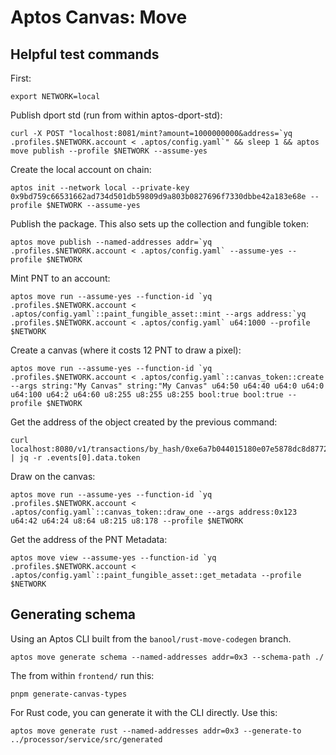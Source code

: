 # Aptos Canvas: Move

## Helpful test commands

First:
```
export NETWORK=local
```

Publish dport std (run from within aptos-dport-std):
```
curl -X POST "localhost:8081/mint?amount=1000000000&address=`yq .profiles.$NETWORK.account < .aptos/config.yaml`" && sleep 1 && aptos move publish --profile $NETWORK --assume-yes
```

Create the local account on chain:
```
aptos init --network local --private-key 0x9bd759c66531662ad734d501db59809d9a803b0827696f7330dbbe42a183e68e --profile $NETWORK --assume-yes
```

Publish the package. This also sets up the collection and fungible token:
```
aptos move publish --named-addresses addr=`yq .profiles.$NETWORK.account < .aptos/config.yaml` --assume-yes --profile $NETWORK
```

Mint PNT to an account:
```
aptos move run --assume-yes --function-id `yq .profiles.$NETWORK.account < .aptos/config.yaml`::paint_fungible_asset::mint --args address:`yq .profiles.$NETWORK.account < .aptos/config.yaml` u64:1000 --profile $NETWORK
```

Create a canvas (where it costs 12 PNT to draw a pixel):
```
aptos move run --assume-yes --function-id `yq .profiles.$NETWORK.account < .aptos/config.yaml`::canvas_token::create --args string:"My Canvas" string:"My Canvas" u64:50 u64:40 u64:0 u64:0 u64:100 u64:2 u64:60 u8:255 u8:255 u8:255 bool:true bool:true --profile $NETWORK
```

Get the address of the object created by the previous command:
```
curl localhost:8080/v1/transactions/by_hash/0xe6a7b044015180e07e5878dc8d87729010fa25241d76ea34b2ebc003e9b64e6b | jq -r .events[0].data.token
```

Draw on the canvas:
```
aptos move run --assume-yes --function-id `yq .profiles.$NETWORK.account < .aptos/config.yaml`::canvas_token::draw_one --args address:0x123 u64:42 u64:24 u8:64 u8:215 u8:178 --profile $NETWORK
```

Get the address of the PNT Metadata:
```
aptos move view --assume-yes --function-id `yq .profiles.$NETWORK.account < .aptos/config.yaml`::paint_fungible_asset::get_metadata --profile $NETWORK
```


## Generating schema
Using an Aptos CLI built from the `banool/rust-move-codegen` branch.
```
aptos move generate schema --named-addresses addr=0x3 --schema-path ./
```

The from within `frontend/` run this:
```
pnpm generate-canvas-types
```

For Rust code, you can generate it with the CLI directly. Use this:
```
aptos move generate rust --named-addresses addr=0x3 --generate-to ../processor/service/src/generated
```
